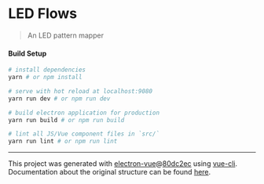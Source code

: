 # LED Flows

> An LED pattern mapper

#### Build Setup

``` bash
# install dependencies
yarn # or npm install

# serve with hot reload at localhost:9080
yarn run dev # or npm run dev

# build electron application for production
yarn run build # or npm run build

# lint all JS/Vue component files in `src/`
yarn run lint # or npm run lint

```

---

This project was generated with [electron-vue](https://github.com/SimulatedGREG/electron-vue)@[80dc2ec](https://github.com/SimulatedGREG/electron-vue/tree/80dc2ece3425c558bfb2efbd57c3071e1b71be6d) using [vue-cli](https://github.com/vuejs/vue-cli). Documentation about the original structure can be found [here](https://simulatedgreg.gitbooks.io/electron-vue/content/index.html).
